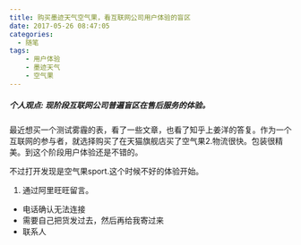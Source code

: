 ```yaml
---
title: 购买墨迹天气空气果，看互联网公司用户体验的盲区
date: 2017-05-26 08:47:05
categories:
  - 随笔
tags: 
    - 用户体验
    - 墨迹天气
    - 空气果
---
```

##### 个人观点: 现阶段互联网公司普遍盲区在售后服务的体验。
最近想买一个测试雾霾的表，看了一些文章，也看了知乎上姜洋的答复。作为一个互联网的参与者，就选择购买了在天猫旗舰店买了空气果2.物流很快。包装很精美。到这个阶段用户体验还是不错的。

不过打开发现是空气果sport.这个时候不好的体验开始。

1. 通过阿里旺旺留言。
-  电话确认无法连接
-  需要自己把货发过去，然后再给我寄过来
-  联系人
